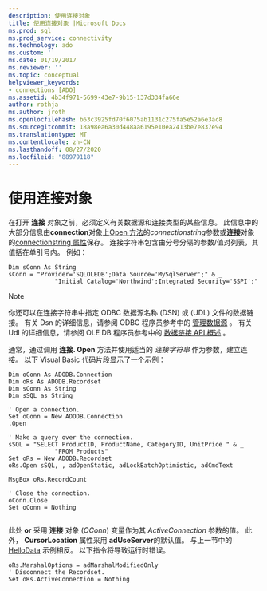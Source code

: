 ```yaml
---
description: 使用连接对象
title: 使用连接对象 |Microsoft Docs
ms.prod: sql
ms.prod_service: connectivity
ms.technology: ado
ms.custom: ''
ms.date: 01/19/2017
ms.reviewer: ''
ms.topic: conceptual
helpviewer_keywords:
- connections [ADO]
ms.assetid: 4b34f971-5699-43e7-9b15-137d334fa66e
author: rothja
ms.author: jroth
ms.openlocfilehash: b63c3925fd70f6075ab1131c275fa5e52a6e3ac8
ms.sourcegitcommit: 18a98ea6a30d448aa6195e10ea2413be7e837e94
ms.translationtype: MT
ms.contentlocale: zh-CN
ms.lasthandoff: 08/27/2020
ms.locfileid: "88979118"
---
```

# <a name="using-a-connection-object"></a>使用连接对象
在打开 **连接** 对象之前，必须定义有关数据源和连接类型的某些信息。 此信息中的大部分信息由**connection**对象上[Open 方法](../../../ado/reference/ado-api/open-method-ado-connection.md)的*connectionstring*参数或**连接**对象的[connectionstring 属性](../../../ado/reference/ado-api/connectionstring-property-ado.md)保存。 连接字符串包含由分号分隔的参数/值对列表，其值括在单引号内。 例如：  
  
```  
Dim sConn As String  
sConn = "Provider='SQLOLEDB';Data Source='MySqlServer';" & _  
             "Initial Catalog='Northwind';Integrated Security='SSPI';"  
```  
  
> [!NOTE]
>  你还可以在连接字符串中指定 ODBC 数据源名称 (DSN) 或 (UDL) 文件的数据链接。 有关 Dsn 的详细信息，请参阅 ODBC 程序员参考中的 [管理数据源](../../../odbc/admin/managing-data-sources.md) 。 有关 Udl 的详细信息，请参阅 OLE DB 程序员参考中的 [数据链接 API 概述](https://msdn.microsoft.com/95c180ea-bd4f-4dca-b95a-576afd135bbc) 。  
  
 通常，通过调用 **连接. Open** 方法并使用适当的 *连接字符串* 作为参数，建立连接。 以下 Visual Basic 代码片段显示了一个示例：  
  
```  
Dim oConn As ADODB.Connection  
Dim oRs As ADODB.Recordset  
Dim sConn As String  
Dim sSQL as String  
  
' Open a connection.  
Set oConn = New ADODB.Connection  
.Open   
  
' Make a query over the connection.  
sSQL = "SELECT ProductID, ProductName, CategoryID, UnitPrice " & _  
             "FROM Products"  
Set oRs = New ADODB.Recordset  
oRs.Open sSQL, , adOpenStatic, adLockBatchOptimistic, adCmdText  
  
MsgBox oRs.RecordCount  
  
' Close the connection.  
oConn.Close  
Set oConn = Nothing  
  
```  
  
 此处 **or** 采用 **连接** 对象 (*OConn*) 变量作为其 *ActiveConnection* 参数的值。 此外， **CursorLocation** 属性采用 **adUseServer**的默认值。 与上一节中的 [HelloData](../../../ado/guide/data/hellodata-a-simple-ado-application.md) 示例相反。 以下指令将导致运行时错误。  
  
```  
oRs.MarshalOptions = adMarshalModifiedOnly  
' Disconnect the Recordset.  
Set oRs.ActiveConnection = Nothing  
```
